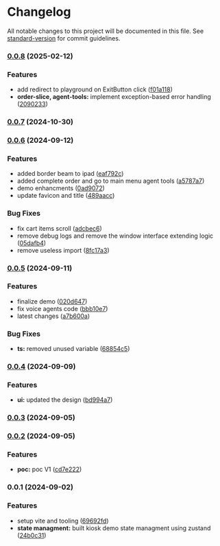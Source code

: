# Changelog

All notable changes to this project will be documented in this file. See [standard-version](https://github.com/conventional-changelog/standard-version) for commit guidelines.

### [0.0.8](https://github.com/hamsa-ai/kiosk-demo/compare/v0.0.7...v0.0.8) (2025-02-12)


### Features

* add redirect to playground on ExitButton click ([f01a118](https://github.com/hamsa-ai/kiosk-demo/commit/f01a1187f03d0e134352abfaa4b5cfc69a6ef0d5))
* **order-slice, agent-tools:** implement exception-based error handling ([2090233](https://github.com/hamsa-ai/kiosk-demo/commit/2090233282d789f8356b817e0f9621fc512216c0))

### [0.0.7](https://github.com/hamsa-ai/kiosk-demo/compare/v0.0.6...v0.0.7) (2024-10-30)

### [0.0.6](https://github.com/hamsa-ai/kiosk-demo/compare/v0.0.5...v0.0.6) (2024-09-12)


### Features

* added border beam to ipad ([eaf792c](https://github.com/hamsa-ai/kiosk-demo/commit/eaf792cd3500e06a68b130fdda364f0d77afa021))
* added complete order and go to main menu agent tools ([a5787a7](https://github.com/hamsa-ai/kiosk-demo/commit/a5787a7ad5bbb81a43ea80d68697e91a0ceb6c45))
* demo enhancments ([0ad9072](https://github.com/hamsa-ai/kiosk-demo/commit/0ad9072ba5dcf62298baf034a08e6a757e591019))
* update favicon and title ([489aacc](https://github.com/hamsa-ai/kiosk-demo/commit/489aacc0f8bc6319989b543c3f395d6fe0213bfd))


### Bug Fixes

* fix cart items scroll ([adcbec6](https://github.com/hamsa-ai/kiosk-demo/commit/adcbec6eefe0b8d69707df1a69cb1196859cdada))
* remove debug logs and remove the window interface extending logic ([05dafb4](https://github.com/hamsa-ai/kiosk-demo/commit/05dafb46dde9d9ceb02f78b314c51e1c1e4c1863))
* remove useless import ([8fc17a3](https://github.com/hamsa-ai/kiosk-demo/commit/8fc17a3610bc56829a54c0a0162a7fde2bafb0f8))

### [0.0.5](https://github.com/hamsa-ai/kiosk-demo/compare/v0.0.4...v0.0.5) (2024-09-11)


### Features

* finalize demo ([020d647](https://github.com/hamsa-ai/kiosk-demo/commit/020d647ee8ec59bd631632aac83fc550f824a6de))
* fix voice agents code ([bbb10e7](https://github.com/hamsa-ai/kiosk-demo/commit/bbb10e7af8142301c7fa3913d6074522b78e56d1))
* latest changes ([a7b600a](https://github.com/hamsa-ai/kiosk-demo/commit/a7b600a55510a0cc4ec061793e771fc0360508ef))


### Bug Fixes

* **ts:** removed unused variable ([68854c5](https://github.com/hamsa-ai/kiosk-demo/commit/68854c59992645e16fbae59a101400deae4e8103))

### [0.0.4](https://github.com/hamsa-ai/kiosk-demo/compare/v0.0.3...v0.0.4) (2024-09-09)


### Features

* **ui:** updated the design ([bd994a7](https://github.com/hamsa-ai/kiosk-demo/commit/bd994a77ffbb91aa70aa0491ed27f93d63f90b07))

### [0.0.3](https://github.com/hamsa-ai/kiosk-demo/compare/v0.0.2...v0.0.3) (2024-09-05)

### [0.0.2](https://github.com/hamsa-ai/kiosk-demo/compare/v0.0.1...v0.0.2) (2024-09-05)


### Features

* **poc:** poc V1 ([cd7e222](https://github.com/hamsa-ai/kiosk-demo/commit/cd7e222442e08be05de945dd9c3bb1b9271fa070))

### 0.0.1 (2024-09-02)


### Features

* setup vite and tooling ([69692fd](https://github.com/hamsa-ai/kiosk-demo/commit/69692fd33f92d203922e0f3610d71d429ce90fdc))
* **state managment:** built kiosk demo state managment using zustand ([24b0c31](https://github.com/hamsa-ai/kiosk-demo/commit/24b0c31922e54ff4fb24d4f073a3ddeb6a44b9b1))

